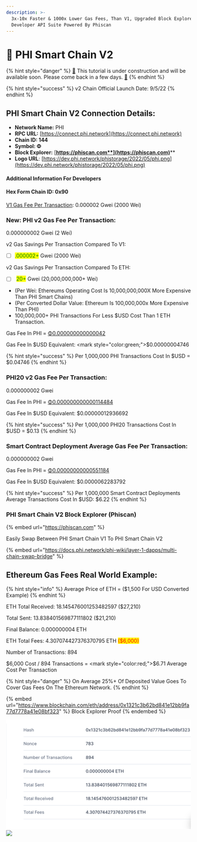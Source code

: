 ```yaml
---
description: >-
  3x-10x Faster & 1000x Lower Gas Fees, Than V1, Upgraded Block Explorer & Full
  Developer API Suite Powered By Phiscan
---
```


# 🚀 PHI Smart Chain V2

{% hint style="danger" %}
[🚧](https://www.google.com/search?sxsrf=ALiCzsb265cbawUp9xMGQ6aViu8xcleeNQ:1659512798784\&q=What+does+this+emoji+mean+%F0%9F%9A%A7%3F\&sa=X\&ved=2ahUKEwiDpPz2lqr5AhVsDkQIHYWqBmwQzmd6BAgaEAU) This tutorial is under construction and will be available soon. Please come back in a few days. [🚧](https://www.google.com/search?sxsrf=ALiCzsb265cbawUp9xMGQ6aViu8xcleeNQ:1659512798784\&q=What+does+this+emoji+mean+%F0%9F%9A%A7%3F\&sa=X\&ved=2ahUKEwiDpPz2lqr5AhVsDkQIHYWqBmwQzmd6BAgaEAU)
{% endhint %}

{% hint style="success" %}
v2 Chain Official Launch Date: 9/5/22
{% endhint %}

## PHI Smart Chain V2 Connection Details:

* **Network Name:** PHI
* **RPC URL:** [https://connect.phi.network](https://connect.phi.network)​
* **Chain ID: 144**
* **Symbol: Φ**
* **Block Explorer:** [**https://phiscan.com**](https://phiscan.com)****
* **Logo URL**: [https://dev.phi.network/phistorage/2022/05/phi.png](https://dev.phi.network/phistorage/2022/05/phi.png)

#### Additional Information For Developers

#### Hex Form Chain ID: 0x90

[V1 Gas Fee Per Transaction](https://explorer.phi.network): 0.000002 Gwei (2000 Wei)

### New: PHI v2 Gas Fee Per Transaction:

0.000000002 Gwei (2 Wei)

v2 Gas Savings Per Transaction Compared To V1:&#x20;

* [ ] <mark style="color:green;">.000002+</mark> Gwei (2000 Wei)

v2 Gas Savings Per Transaction Compared To ETH:

* [ ] &#x20;<mark style="color:green;">20+</mark> Gwei (20,000,000,000+ Wei)&#x20;

<!---->

* (Per Wei: Ethereums Operating Cost Is 10,000,000,000X More Expensive Than PHI Smart Chains)
* (Per Converted Dollar Value: Ethereum Is 100,000,000x More Expensive Than PHI)
* 100,000,000+ PHI Transactions For Less $USD Cost Than 1 ETH Transaction.

Gas Fee In PHI = [Φ0.000000000000042](https://phiscan.com/tx/0x9327d7f2053eee881137526e8593943c06b4759ffecc296bf4f95c27a3c28b6c)

Gas Fee In $USD Equivalent: <mark style="color:green;">$0.00000004746</mark>

{% hint style="success" %}
Per 1,000,000 PHI Transactions Cost In $USD = $0.04746
{% endhint %}

### PHI20 v2 Gas Fee Per Transaction:

0.000000002 Gwei

Gas Fee In PHI = [Φ0.000000000000114484](https://phiscan.com/tx/0xe9897a1afee12b09caaad521c1fa34940513c1772bc8676d769154cb40fb35fb)

Gas Fee In $USD Equivalent: $0.00000012936692

{% hint style="success" %}
Per 1,000,000 PHI20 Transactions Cost In $USD = $0.13
{% endhint %}

### Smart Contract Deployment Average Gas Fee Per Transaction:

0.000000002 Gwei

Gas Fee In PHI = [Φ0.00000000000551184](https://phiscan.com/tx/0x0d9e33410a71ec6e3d2ed7a274726549527155924999c460f0afe191397f00ff)

Gas Fee In $USD Equivalent: $0.0000062283792

{% hint style="success" %}
Per 1,000,000 Smart Contract Deployments Average Transactions Cost In $USD: $6.22
{% endhint %}

### PHI Smart Chain V2 Block Explorer (Phiscan)

{% embed url="https://phiscan.com" %}

Easily Swap Between PHI Smart Chain V1 To PHI Smart Chain V2

{% embed url="https://docs.phi.network/phi-wiki/layer-1-dapps/multi-chain-swap-bridge" %}

## Ethereum Gas Fees Real World Example:

{% hint style="info" %}
Average Price of ETH = ($1,500 For USD Converted Example)
{% endhint %}

ETH Total Received: 18.145476001253482597 ($27,210)

Total Sent: 13.838401569877111802 ($21,210)

Final Balance: 0.000000004 ETH

ETH Total Fees: 4.307074427376370795 ETH <mark style="color:red;">($6,000)</mark>

Number of Transactions: 894&#x20;

$6,000 Cost / 894 Transactions = <mark style="color:red;">$6.71</mark> Average Cost Per Transaction

{% hint style="danger" %}
On Average 25%+ Of Deposited Value Goes To Cover Gas Fees On The Ethereum Network.
{% endhint %}

{% embed url="https://www.blockchain.com/eth/address/0x1321c3b62bd841e12bb9fa77d7778a41e08bf323" %}
Block Explorer Proof&#x20;
{% endembed %}

![](<../.gitbook/assets/Screen Shot 2022-08-03 at 2.11.53 AM.png>) ![](../.gitbook/assets/IMG\_6244.jpg)
